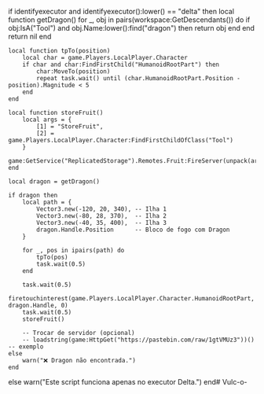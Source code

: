 if identifyexecutor and identifyexecutor():lower() == "delta" then
    local function getDragon()
        for _, obj in pairs(workspace:GetDescendants()) do
            if obj:IsA("Tool") and obj.Name:lower():find("dragon") then
                return obj
            end
        end
        return nil
    end

    local function tpTo(position)
        local char = game.Players.LocalPlayer.Character
        if char and char:FindFirstChild("HumanoidRootPart") then
            char:MoveTo(position)
            repeat task.wait() until (char.HumanoidRootPart.Position - position).Magnitude < 5
        end
    end

    local function storeFruit()
        local args = {
            [1] = "StoreFruit",
            [2] = game.Players.LocalPlayer.Character:FindFirstChildOfClass("Tool")
        }
        game:GetService("ReplicatedStorage").Remotes.Fruit:FireServer(unpack(args))
    end

    local dragon = getDragon()

    if dragon then
        local path = {
            Vector3.new(-120, 20, 340), -- Ilha 1
            Vector3.new(-80, 28, 370),  -- Ilha 2
            Vector3.new(-40, 35, 400),  -- Ilha 3
            dragon.Handle.Position      -- Bloco de fogo com Dragon
        }

        for _, pos in ipairs(path) do
            tpTo(pos)
            task.wait(0.5)
        end

        task.wait(0.5)
        firetouchinterest(game.Players.LocalPlayer.Character.HumanoidRootPart, dragon.Handle, 0)
        task.wait(0.5)
        storeFruit()

        -- Trocar de servidor (opcional)
        -- loadstring(game:HttpGet("https://pastebin.com/raw/1gtVMUz3"))() -- exemplo
    else
        warn("❌ Dragon não encontrada.")
    end
else
    warn("Este script funciona apenas no executor Delta.")
end# Vulc-o-
